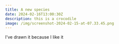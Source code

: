 ```yaml
---
title: A new species
date: 2024-02-16T13:00:30Z
description: this is a crocodile
image: /img/screenshot-2024-02-15-at-07.33.45.png
---
```

I've drawn it because I like it
